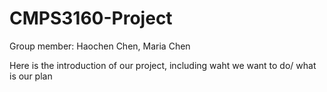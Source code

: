 # CMPS3160-Project
Group member: Haochen Chen, Maria Chen

Here is the introduction of our project, including waht we want to do/ what is our plan

